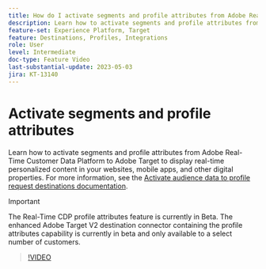 ```yaml
---
title: How do I activate segments and profile attributes from Adobe Real-time CDP to Adobe Target?
description: Learn how to activate segments and profile attributes from Adobe Real-Time Customer Data Platform to Adobe Target to display real-time personalized content in your websites, mobile apps, and other digital properties.
feature-set: Experience Platform, Target
feature: Destinations, Profiles, Integrations
role: User
level: Intermediate
doc-type: Feature Video
last-substantial-update: 2023-05-03
jira: KT-13140
---
```


# Activate segments and profile attributes

Learn how to activate segments and profile attributes from Adobe Real-Time Customer Data Platform to Adobe Target to display real-time personalized content in your websites, mobile apps, and other digital properties. For more information, see the [Activate audience data to profile request destinations documentation](https://experienceleague.adobe.com/docs/experience-platform/destinations/ui/activate/activate-profile-request-destinations.html).

>[!IMPORTANT]
>
>The Real-Time CDP profile attributes feature is currently in Beta. The enhanced Adobe Target V2 destination connector containing the profile attributes capability is currently in beta and only available to a select number of customers. 

>[!VIDEO](https://video.tv.adobe.com/v/3419036/?learn=on)
